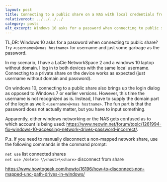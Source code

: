 ```yaml
---
layout: post
title: Connecting to a public share on a NAS with local credentials from Windows 10
relativeroot: ../../../../
category: posts
alt_excerpt: Windows 10 asks for a password when connecting to public share? Try `<username>@<nas hostname>` for username and just some garbage as the password.
---
```


TL;DR: Windows 10 asks for a password when connecting to public share? Try `<username>@<nas hostname>` for username and just some garbage as the password.

In my scenario, I have a LaCie NetworkSpace 2 and a windows 10 laptop without domain. I log in to both devices with the same local username.
Connecting to a private share on the device works as expected (just username without domain and password).

On windows 10, connecting to a public share also brings up the login dialog as opposed to Windows 7 or earlier versions.
However, this time the username is not recognized as is. Instead, I have to supply the domain part of the login as well: `<username>@<nas hostname>`.
The fun part is that the password does not actually matter, but you have to input something.

Apparently, either windows networking or the NAS gets confused as to which account is being used: <https://www.neowin.net/forum/topic/1261994-fix-windows-10-accessing-network-drives-password-incorrect/>.

P.s. If you need to manually disconnect a non-mapped network share, use the following commands in the command prompt:

`net use` list connected shares  
`net use /delete \\<host>\<share>` disconnect from share

<https://www.howtogeek.com/howto/16196/how-to-disconnect-non-mapped-unc-path-drives-in-windows/>
